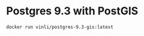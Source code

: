 Postgres 9.3 with PostGIS
=========================

```
docker run vinli/postgres-9.3-gis:latest
```
